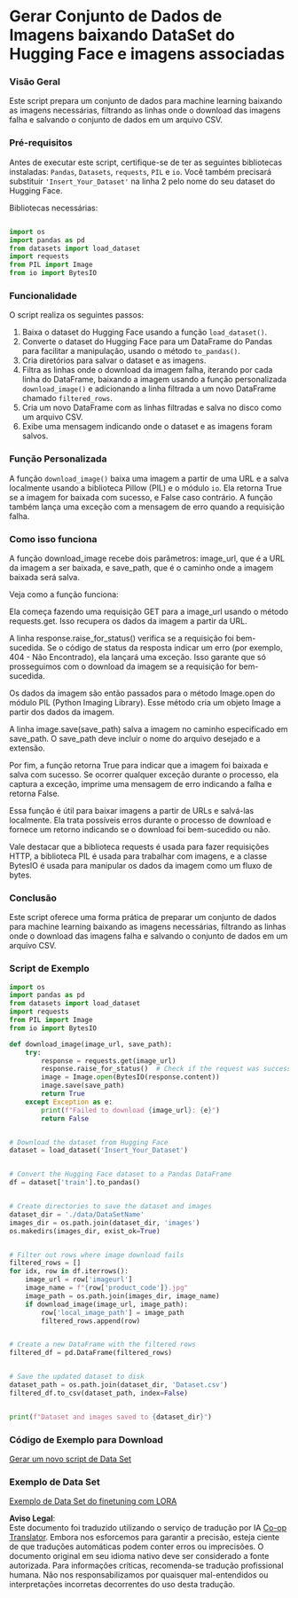 <!--
CO_OP_TRANSLATOR_METADATA:
{
  "original_hash": "3cd0b727945d57998f1096763df56a84",
  "translation_date": "2025-07-17T05:47:59+00:00",
  "source_file": "md/03.FineTuning/CreatingSampleData.md",
  "language_code": "br"
}
-->
# Gerar Conjunto de Dados de Imagens baixando DataSet do Hugging Face e imagens associadas


### Visão Geral

Este script prepara um conjunto de dados para machine learning baixando as imagens necessárias, filtrando as linhas onde o download das imagens falha e salvando o conjunto de dados em um arquivo CSV.

### Pré-requisitos

Antes de executar este script, certifique-se de ter as seguintes bibliotecas instaladas: `Pandas`, `Datasets`, `requests`, `PIL` e `io`. Você também precisará substituir `'Insert_Your_Dataset'` na linha 2 pelo nome do seu dataset do Hugging Face.

Bibliotecas necessárias:

```python

import os
import pandas as pd
from datasets import load_dataset
import requests
from PIL import Image
from io import BytesIO
```

### Funcionalidade

O script realiza os seguintes passos:

1. Baixa o dataset do Hugging Face usando a função `load_dataset()`.
2. Converte o dataset do Hugging Face para um DataFrame do Pandas para facilitar a manipulação, usando o método `to_pandas()`.
3. Cria diretórios para salvar o dataset e as imagens.
4. Filtra as linhas onde o download da imagem falha, iterando por cada linha do DataFrame, baixando a imagem usando a função personalizada `download_image()` e adicionando a linha filtrada a um novo DataFrame chamado `filtered_rows`.
5. Cria um novo DataFrame com as linhas filtradas e salva no disco como um arquivo CSV.
6. Exibe uma mensagem indicando onde o dataset e as imagens foram salvos.

### Função Personalizada

A função `download_image()` baixa uma imagem a partir de uma URL e a salva localmente usando a biblioteca Pillow (PIL) e o módulo `io`. Ela retorna True se a imagem for baixada com sucesso, e False caso contrário. A função também lança uma exceção com a mensagem de erro quando a requisição falha.

### Como isso funciona

A função download_image recebe dois parâmetros: image_url, que é a URL da imagem a ser baixada, e save_path, que é o caminho onde a imagem baixada será salva.

Veja como a função funciona:

Ela começa fazendo uma requisição GET para a image_url usando o método requests.get. Isso recupera os dados da imagem a partir da URL.

A linha response.raise_for_status() verifica se a requisição foi bem-sucedida. Se o código de status da resposta indicar um erro (por exemplo, 404 - Não Encontrado), ela lançará uma exceção. Isso garante que só prosseguimos com o download da imagem se a requisição for bem-sucedida.

Os dados da imagem são então passados para o método Image.open do módulo PIL (Python Imaging Library). Esse método cria um objeto Image a partir dos dados da imagem.

A linha image.save(save_path) salva a imagem no caminho especificado em save_path. O save_path deve incluir o nome do arquivo desejado e a extensão.

Por fim, a função retorna True para indicar que a imagem foi baixada e salva com sucesso. Se ocorrer qualquer exceção durante o processo, ela captura a exceção, imprime uma mensagem de erro indicando a falha e retorna False.

Essa função é útil para baixar imagens a partir de URLs e salvá-las localmente. Ela trata possíveis erros durante o processo de download e fornece um retorno indicando se o download foi bem-sucedido ou não.

Vale destacar que a biblioteca requests é usada para fazer requisições HTTP, a biblioteca PIL é usada para trabalhar com imagens, e a classe BytesIO é usada para manipular os dados da imagem como um fluxo de bytes.



### Conclusão

Este script oferece uma forma prática de preparar um conjunto de dados para machine learning baixando as imagens necessárias, filtrando as linhas onde o download das imagens falha e salvando o conjunto de dados em um arquivo CSV.

### Script de Exemplo

```python
import os
import pandas as pd
from datasets import load_dataset
import requests
from PIL import Image
from io import BytesIO

def download_image(image_url, save_path):
    try:
        response = requests.get(image_url)
        response.raise_for_status()  # Check if the request was successful
        image = Image.open(BytesIO(response.content))
        image.save(save_path)
        return True
    except Exception as e:
        print(f"Failed to download {image_url}: {e}")
        return False


# Download the dataset from Hugging Face
dataset = load_dataset('Insert_Your_Dataset')


# Convert the Hugging Face dataset to a Pandas DataFrame
df = dataset['train'].to_pandas()


# Create directories to save the dataset and images
dataset_dir = './data/DataSetName'
images_dir = os.path.join(dataset_dir, 'images')
os.makedirs(images_dir, exist_ok=True)


# Filter out rows where image download fails
filtered_rows = []
for idx, row in df.iterrows():
    image_url = row['imageurl']
    image_name = f"{row['product_code']}.jpg"
    image_path = os.path.join(images_dir, image_name)
    if download_image(image_url, image_path):
        row['local_image_path'] = image_path
        filtered_rows.append(row)


# Create a new DataFrame with the filtered rows
filtered_df = pd.DataFrame(filtered_rows)


# Save the updated dataset to disk
dataset_path = os.path.join(dataset_dir, 'Dataset.csv')
filtered_df.to_csv(dataset_path, index=False)


print(f"Dataset and images saved to {dataset_dir}")
```

### Código de Exemplo para Download  
[Gerar um novo script de Data Set](../../../../code/04.Finetuning/generate_dataset.py)

### Exemplo de Data Set  
[Exemplo de Data Set do finetuning com LORA](../../../../code/04.Finetuning/olive-ort-example/dataset/dataset-classification.json)

**Aviso Legal**:  
Este documento foi traduzido utilizando o serviço de tradução por IA [Co-op Translator](https://github.com/Azure/co-op-translator). Embora nos esforcemos para garantir a precisão, esteja ciente de que traduções automáticas podem conter erros ou imprecisões. O documento original em seu idioma nativo deve ser considerado a fonte autorizada. Para informações críticas, recomenda-se tradução profissional humana. Não nos responsabilizamos por quaisquer mal-entendidos ou interpretações incorretas decorrentes do uso desta tradução.